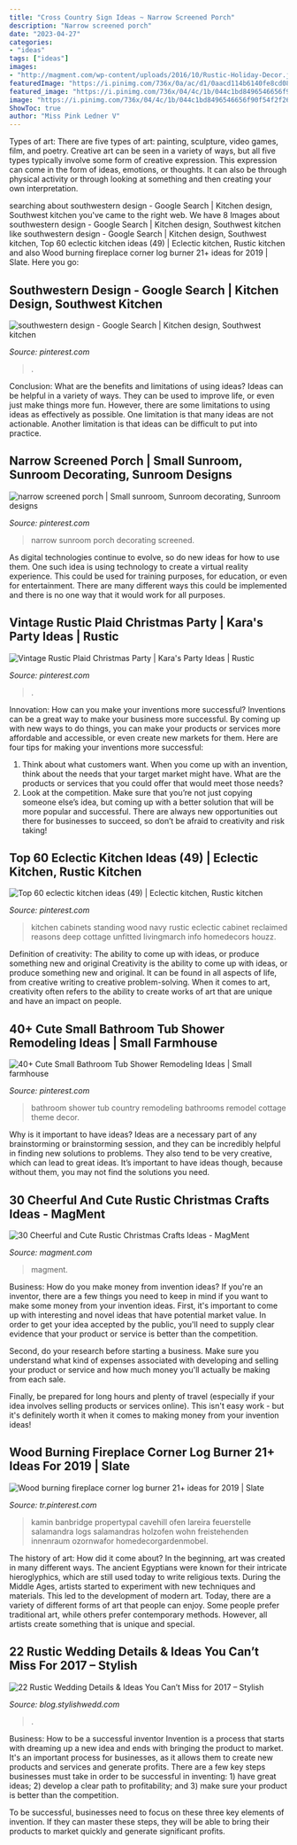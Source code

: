 ```yaml
---
title: "Cross Country Sign Ideas ~ Narrow Screened Porch"
description: "Narrow screened porch"
date: "2023-04-27"
categories:
- "ideas"
tags: ["ideas"]
images:
- "http://magment.com/wp-content/uploads/2016/10/Rustic-Holiday-Decor.jpg"
featuredImage: "https://i.pinimg.com/736x/0a/ac/d1/0aacd114b6140fe8cd08ff8486916346.jpg"
featured_image: "https://i.pinimg.com/736x/04/4c/1b/044c1bd8496546656f90f54f2f263cb2.jpg"
image: "https://i.pinimg.com/736x/04/4c/1b/044c1bd8496546656f90f54f2f263cb2.jpg"
ShowToc: true
author: "Miss Pink Ledner V"
---
```



Types of art: There are five types of art: painting, sculpture, video games, film, and poetry.
Creative art can be seen in a variety of ways, but all five types typically involve some form of creative expression. This expression can come in the form of ideas, emotions, or thoughts. It can also be through physical activity or through looking at something and then creating your own interpretation.

	

		
searching about southwestern design - Google Search | Kitchen design, Southwest kitchen you've came to the right web. We have 8 Images about southwestern design - Google Search | Kitchen design, Southwest kitchen like southwestern design - Google Search | Kitchen design, Southwest kitchen, Top 60 eclectic kitchen ideas (49) | Eclectic kitchen, Rustic kitchen and also Wood burning fireplace corner log burner 21+ ideas for 2019 | Slate. Here you go:
		
    
## Southwestern Design - Google Search | Kitchen Design, Southwest Kitchen

<img loading=lazy src="https://i.pinimg.com/736x/a2/24/07/a22407b84bfc6d7c2d71ee2fdcfb0626.jpg" onerror="this.onerror=null;this.src='https://tse4.mm.bing.net/th?id=OIP.IP6jIrleILyBi7amHUar5wHaKM&amp;pid=15.1';" alt="southwestern design - Google Search | Kitchen design, Southwest kitchen">

_Source: pinterest.com_

>. 

	

Conclusion: What are the benefits and limitations of using ideas?
Ideas can be helpful in a variety of ways. They can be used to improve life, or even just make things more fun. However, there are some limitations to using ideas as effectively as possible. One limitation is that many ideas are not actionable. Another limitation is that ideas can be difficult to put into practice.

    
## Narrow Screened Porch | Small Sunroom, Sunroom Decorating, Sunroom Designs

<img loading=lazy src="https://i.pinimg.com/736x/04/4c/1b/044c1bd8496546656f90f54f2f263cb2.jpg" onerror="this.onerror=null;this.src='https://tse4.mm.bing.net/th?id=OIP.DJ1gjRZaOdvxjb-3QCs7oAHaLI&amp;pid=15.1';" alt="narrow screened porch | Small sunroom, Sunroom decorating, Sunroom designs">

_Source: pinterest.com_

>narrow sunroom porch decorating screened. 

	

As digital technologies continue to evolve, so do new ideas for how to use them. One such idea is using technology to create a virtual reality experience. This could be used for training purposes, for education, or even for entertainment. There are many different ways this could be implemented and there is no one way that it would work for all purposes.

    
## Vintage Rustic Plaid Christmas Party | Kara&#039;s Party Ideas | Rustic

<img loading=lazy src="https://i.pinimg.com/736x/47/d1/54/47d154372f6fc338582662ee6bd826d4.jpg" onerror="this.onerror=null;this.src='https://tse1.mm.bing.net/th?id=OIP.hMygYrrmnPRKREvaNvVIMAHaJ3&amp;pid=15.1';" alt="Vintage Rustic Plaid Christmas Party | Kara&#039;s Party Ideas | Rustic">

_Source: pinterest.com_

>. 

	

Innovation: How can you make your inventions more successful?
Inventions can be a great way to make your business more successful. By coming up with new ways to do things, you can make your products or services more affordable and accessible, or even create new markets for them. Here are four tips for making your inventions more successful:
1. Think about what customers want. When you come up with an invention, think about the needs that your target market might have. What are the products or services that you could offer that would meet those needs?
2. Look at the competition. Make sure that you’re not just copying someone else’s idea, but coming up with a better solution that will be more popular and successful. There are always new opportunities out there for businesses to succeed, so don’t be afraid to creativity and risk taking!

    
## Top 60 Eclectic Kitchen Ideas (49) | Eclectic Kitchen, Rustic Kitchen

<img loading=lazy src="https://i.pinimg.com/736x/0a/ac/d1/0aacd114b6140fe8cd08ff8486916346.jpg" onerror="this.onerror=null;this.src='https://tse3.mm.bing.net/th?id=OIP.76X_-WFJVDmSi-Wb9yDWgwHaLH&amp;pid=15.1';" alt="Top 60 eclectic kitchen ideas (49) | Eclectic kitchen, Rustic kitchen">

_Source: pinterest.com_

>kitchen cabinets standing wood navy rustic eclectic cabinet reclaimed reasons deep cottage unfitted livingmarch info homedecors houzz. 

	

Definition of creativity: The ability to come up with ideas, or produce something new and original
Creativity is the ability to come up with ideas, or produce something new and original. It can be found in all aspects of life, from creative writing to creative problem-solving. When it comes to art, creativity often refers to the ability to create works of art that are unique and have an impact on people.

    
## 40+ Cute Small Bathroom Tub Shower Remodeling Ideas | Small Farmhouse

<img loading=lazy src="https://i.pinimg.com/736x/69/c0/21/69c021d14b34d5d31602111150fafcea.jpg" onerror="this.onerror=null;this.src='https://tse1.mm.bing.net/th?id=OIP.M60eBTjeG_KIpakJb6V3hwHaJ3&amp;pid=15.1';" alt="40+ Cute Small Bathroom Tub Shower Remodeling Ideas | Small farmhouse">

_Source: pinterest.com_

>bathroom shower tub country remodeling bathrooms remodel cottage theme decor. 

	

Why is it important to have ideas?
Ideas are a necessary part of any brainstorming or brainstorming session, and they can be incredibly helpful in finding new solutions to problems. They also tend to be very creative, which can lead to great ideas. It’s important to have ideas though, because without them, you may not find the solutions you need.

    
## 30 Cheerful And Cute Rustic Christmas Crafts Ideas - MagMent

<img loading=lazy src="http://magment.com/wp-content/uploads/2016/10/Rustic-Holiday-Decor.jpg" onerror="this.onerror=null;this.src='https://tse2.mm.bing.net/th?id=OIP.ZdAKCEAcx2WWesrMoJTUbQHaLH&amp;pid=15.1';" alt="30 Cheerful and Cute Rustic Christmas Crafts Ideas - MagMent">

_Source: magment.com_

>magment. 

	

Business: How do you make money from invention ideas?
If you're an inventor, there are a few things you need to keep in mind if you want to make some money from your invention ideas. 
First, it's important to come up with interesting and novel ideas that have potential market value. In order to get your idea accepted by the public, you'll need to supply clear evidence that your product or service is better than the competition.

Second, do your research before starting a business. Make sure you understand what kind of expenses associated with developing and selling your product or service and how much money you'll actually be making from each sale.

Finally, be prepared for long hours and plenty of travel (especially if your idea involves selling products or services online). This isn't easy work - but it's definitely worth it when it comes to making money from your invention ideas!

    
## Wood Burning Fireplace Corner Log Burner 21+ Ideas For 2019 | Slate

<img loading=lazy src="https://i.pinimg.com/736x/92/00/82/92008272f9ca75b698e0fee950652b3c.jpg" onerror="this.onerror=null;this.src='https://tse1.mm.bing.net/th?id=OIP._diBwMzsphtXyAIBMBLhagAAAA&amp;pid=15.1';" alt="Wood burning fireplace corner log burner 21+ ideas for 2019 | Slate">

_Source: tr.pinterest.com_

>kamin banbridge propertypal cavehill ofen lareira feuerstelle salamandra logs salamandras holzofen wohn freistehenden innenraum ozornwafor homedecorgardenmobel. 

	

The history of art: How did it come about?
In the beginning, art was created in many different ways. The ancient Egyptians were known for their intricate hieroglyphics, which are still used today to write religious texts. During the Middle Ages, artists started to experiment with new techniques and materials. This led to the development of modern art.
Today, there are a variety of different forms of art that people can enjoy. Some people prefer traditional art, while others prefer contemporary methods. However, all artists create something that is unique and special.

    
## 22 Rustic Wedding Details &amp; Ideas You Can’t Miss For 2017 – Stylish

<img loading=lazy src="https://blog.stylishwedd.com/wp-content/uploads/2016/12/rustic-wedding-tablescapes-details-ideas.jpg" onerror="this.onerror=null;this.src='https://tse3.mm.bing.net/th?id=OIP.dotER8305zZwL9bv6dtGIwHaLH&amp;pid=15.1';" alt="22 Rustic Wedding Details &amp; Ideas You Can’t Miss for 2017 – Stylish">

_Source: blog.stylishwedd.com_

>. 

	

Business: How to be a successful inventor
Invention is a process that starts with dreaming up a new idea and ends with bringing the product to market. It's an important process for businesses, as it allows them to create new products and services and generate profits.
There are a few key steps businesses must take in order to be successful in inventing: 1) have great ideas; 2) develop a clear path to profitability; and 3) make sure your product is better than the competition.

To be successful, businesses need to focus on these three key elements of invention. If they can master these steps, they will be able to bring their products to market quickly and generate significant profits.

